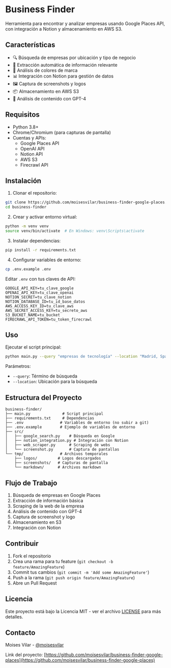 # Business Finder

Herramienta para encontrar y analizar empresas usando Google Places API, con integración a Notion y almacenamiento en AWS S3.

## Características

- 🔍 Búsqueda de empresas por ubicación y tipo de negocio
- 📝 Extracción automática de información relevante
- 🎨 Análisis de colores de marca
- 📊 Integración con Notion para gestión de datos
- 🖼️ Captura de screenshots y logos
- 📦 Almacenamiento en AWS S3
- 🤖 Análisis de contenido con GPT-4

## Requisitos

- Python 3.8+
- Chrome/Chromium (para capturas de pantalla)
- Cuentas y APIs:
  - Google Places API
  - OpenAI API
  - Notion API
  - AWS S3
  - Firecrawl API

## Instalación

1. Clonar el repositorio:
```bash
git clone https://github.com/moisesvilar/business-finder-google-places.git
cd business-finder
```

2. Crear y activar entorno virtual:
```bash
python -m venv venv
source venv/bin/activate  # En Windows: venv\Scripts\activate
```

3. Instalar dependencias:
```bash
pip install -r requirements.txt
```

4. Configurar variables de entorno:
```bash
cp .env.example .env
```
Editar `.env` con tus claves de API:
```
GOOGLE_API_KEY=tu_clave_google
OPENAI_API_KEY=tu_clave_openai
NOTION_SECRET=tu_clave_notion
NOTION_DATABASE_ID=tu_id_base_datos
AWS_ACCESS_KEY_ID=tu_clave_aws
AWS_SECRET_ACCESS_KEY=tu_secreto_aws
S3_BUCKET_NAME=tu_bucket
FIRECRAWL_API_TOKEN=tu_token_firecrawl
```

## Uso

Ejecutar el script principal:
```bash
python main.py --query "empresas de tecnología" --location "Madrid, Spain"
```

Parámetros:
- `--query`: Término de búsqueda
- `--location`: Ubicación para la búsqueda

## Estructura del Proyecto

```
business-finder/
├── main.py              # Script principal
├── requirements.txt     # Dependencias
├── .env                # Variables de entorno (no subir a git)
├── .env.example        # Ejemplo de variables de entorno
├── src/
│   ├── google_search.py    # Búsqueda en Google
│   ├── notion_integration.py # Integración con Notion
│   ├── web_scraper.py      # Scraping de webs
│   └── screenshot.py       # Captura de pantallas
└── tmp/                # Archivos temporales
    ├── logos/         # Logos descargados
    ├── screenshots/   # Capturas de pantalla
    └── markdown/      # Archivos markdown
```

## Flujo de Trabajo

1. Búsqueda de empresas en Google Places
2. Extracción de información básica
3. Scraping de la web de la empresa
4. Análisis de contenido con GPT-4
5. Captura de screenshot y logo
6. Almacenamiento en S3
7. Integración con Notion

## Contribuir

1. Fork el repositorio
2. Crea una rama para tu feature (`git checkout -b feature/AmazingFeature`)
3. Commit tus cambios (`git commit -m 'Add some AmazingFeature'`)
4. Push a la rama (`git push origin feature/AmazingFeature`)
5. Abre un Pull Request

## Licencia

Este proyecto está bajo la Licencia MIT - ver el archivo [LICENSE](LICENSE) para más detalles.

## Contacto

Moises Vilar - [@moisesvilar](https://github.com/moisesvilar)

Link del proyecto: [https://github.com/moisesvilar/business-finder-google-places](https://github.com/moisesvilar/business-finder-google-places) 